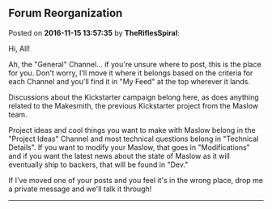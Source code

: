 ## Forum Reorganization
Posted on **2016-11-15 13:57:35** by **TheRiflesSpiral**:

Hi, All!



Ah, the "General" Channel... if you're unsure where to post, this is the place for you. Don't worry, I'll move it where it belongs based on the criteria for each Channel and you'll find it in "My Feed" at the top wherever it lands.



Discussions about the Kickstarter campaign belong here, as does anything related to the Makesmith, the previous Kickstarter project from the Maslow team.



Project ideas and cool things you want to make with Maslow belong in the "Project Ideas" Channel and most technical questions belong in "Technical Details". If you want to modify your Maslow, that goes in "Modifications" and if you want the latest news about the state of Maslow as it will eventually ship to backers, that will be found in "Dev."



If I've moved one of your posts and you feel it's in the wrong place, drop me a private message and we'll talk it through!

---

